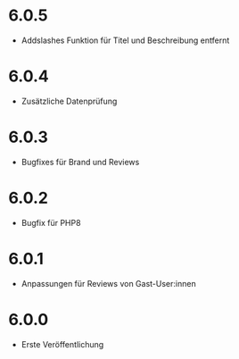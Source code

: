 # 6.0.5
- Addslashes Funktion für Titel und Beschreibung entfernt

# 6.0.4
- Zusätzliche Datenprüfung 

# 6.0.3
- Bugfixes für Brand und Reviews

# 6.0.2
- Bugfix für PHP8

# 6.0.1
- Anpassungen für Reviews von Gast-User:innen

# 6.0.0
- Erste Veröffentlichung
